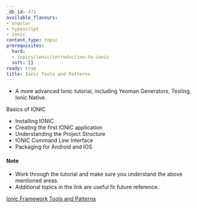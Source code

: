```yaml
---
_db_id: 471
available_flavours:
- angular
- typescript
- ionic
content_type: topic
prerequisites:
  hard:
  - topics/ionic/introduction-to-ionic
  soft: []
ready: true
title: Ionic Tools and Patterns
---
```


- A more advanced Ionic tutorial, including Yeoman Generators, Testing, Ionic Native.

Basics of IONIC 

- Installing IONIC
- Creating the first IONIC application
- Understanding the Project Structure
- IONIC Command Line Interface
- Packaging for Android and IOS

#### Note
- Work through the tutorial and make sure you understand the above mentioned areas. 
- Additional topics in the link are useful fir future reference. 


[Ionic Framework Tools and Patterns](https://www.joshmorony.com/topics/ionic-tutorials/)
